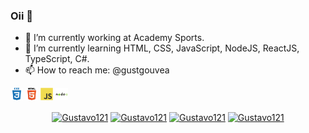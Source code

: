 ### Oii 👋


- 🔭 I’m currently working at Academy Sports.
- 🌱 I’m currently learning HTML, CSS, JavaScript, NodeJS, ReactJS, TypeScript, C#.
- 📫 How to reach me: @gustgouvea

<p align="left">
<img src="https://raw.githubusercontent.com/devicons/devicon/master/icons/css3/css3-plain-wordmark.svg" alt="css3"  width="20" height="20"/>
<img src="https://raw.githubusercontent.com/devicons/devicon/master/icons/html5/html5-original-wordmark.svg" alt="html5"  width="20" height="20"/>
<img src="https://raw.githubusercontent.com/devicons/devicon/master/icons/javascript/javascript-original.svg" alt="javascript" width="20" height="20"/>
<img src="https://raw.githubusercontent.com/devicons/devicon/master/icons/nodejs/nodejs-original-wordmark.svg" alt="nodejs" width="20" height="20"/></p><p align="center">
</p>

<p align="center">
<a href="https://twitter.com/gustgouvea" target="blank"><img align="center" src="https://cdn.jsdelivr.net/npm/simple-icons@3.0.1/icons/twitter.svg" alt="Gustavo121" height="20" width="20" /></a>
<a href="https://fb.com/gustavo.gouvea.560" target="blank"><img align="center" src="https://cdn.jsdelivr.net/npm/simple-icons@3.0.1/icons/facebook.svg" alt="Gustavo121" height="20" width="20" /></a>
<a href="https://instagram.com/gustavogouvea_" target="blank"><img align="center" src="https://cdn.jsdelivr.net/npm/simple-icons@3.0.1/icons/instagram.svg" alt="Gustavo121" height="20" width="20" /></a>
<a href="https://www.linkedin.com/in/luis-gustavo-gouvêa-8a7232224/" target="blank"><img align="center" src="https://cdn.jsdelivr.net/npm/simple-icons@3.0.1/icons/linkedin.svg" alt="Gustavo121" height="20" width="20" /></a>
</p>
